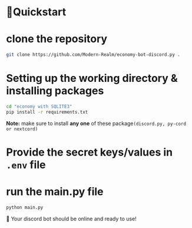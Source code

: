 # 📙Quickstart

# clone the repository

```sh
git clone https://github.com/Modern-Realm/economy-bot-discord.py .
```

# Setting up the working directory & installing packages

```sh
cd "economy with SQLITE3"
pip install -r requirements.txt
```

**Note:** make sure to install **any one** of these package`(discord.py, py-cord or nextcord)` 

# Provide the secret keys/values in `.env` file

# run the main.py file

```sh
python main.py
```

🎉 Your discord bot should be online and ready to use!
